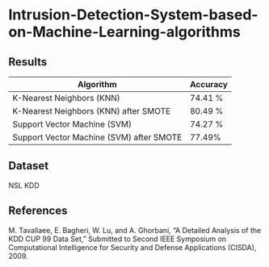 # Intrusion-Detection-System-based-on-Machine-Learning-algorithms

## Results

| Algorithm                                   | Accuracy |
|---------------------------------------------|----------|
| K-Nearest Neighbors (KNN)                   | 74.41 %      |
| K-Nearest Neighbors (KNN) after SMOTE       | 80.49 %      |
| Support Vector Machine (SVM)                | 74.27 %      |
|  Support Vector Machine (SVM) after SMOTE   | 77.49%       |

## Dataset

NSL KDD

## References

M. Tavallaee, E. Bagheri, W. Lu, and A. Ghorbani, “A Detailed Analysis of the KDD CUP 99 Data Set,” Submitted to Second IEEE Symposium on Computational Intelligence for Security and Defense Applications (CISDA), 2009.
